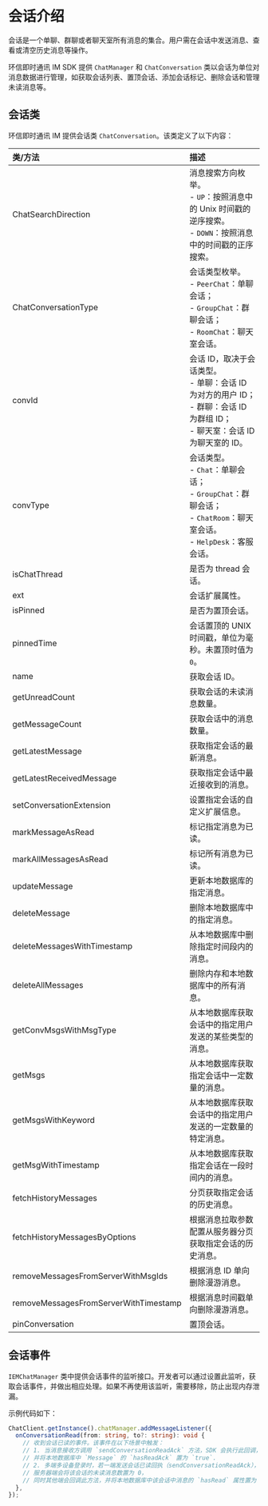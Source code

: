 # 会话介绍

<Toc />

会话是一个单聊、群聊或者聊天室所有消息的集合。用户需在会话中发送消息、查看或清空历史消息等操作。

环信即时通讯 IM SDK 提供 `ChatManager` 和 `ChatConversation` 类以会话为单位对消息数据进行管理，如获取会话列表、置顶会话、添加会话标记、删除会话和管理未读消息等。

## 会话类

环信即时通讯 IM 提供会话类 `ChatConversation`。该类定义了以下内容：

| 类/方法  | 描述         |
| :--------- | :------- | 
| ChatSearchDirection  | 消息搜索方向枚举。<br/> - `UP`：按照消息中的 Unix 时间戳的逆序搜索。<br/> - `DOWN`：按照消息中的时间戳的正序搜索。   |
| ChatConversationType  | 会话类型枚举。<br/> - `PeerChat`：单聊会话；<br/> - `GroupChat`：群聊会话；<br/> - `RoomChat`：聊天室会话。|
| convId  | 会话 ID，取决于会话类型。<br/> - 单聊：会话 ID 为对方的用户 ID；<br/> - 群聊：会话 ID 为群组 ID；<br/> - 聊天室：会话 ID 为聊天室的 ID。   |
| convType  | 会话类型。<br/> - `Chat`：单聊会话；<br/> - `GroupChat`：群聊会话；<br/> - `ChatRoom`：聊天室会话。 <br/> - `HelpDesk`：客服会话。     |
| isChatThread  | 是否为 thread 会话。   |
| ext  | 会话扩展属性。   |
| isPinned  | 是否为置顶会话。    |
| pinnedTime  | 会话置顶的 UNIX 时间戳，单位为毫秒。未置顶时值为 `0`。   |
| name   | 获取会话 ID。   |
| getUnreadCount  | 获取会话的未读消息数量。    |
| getMessageCount  | 获取会话中的消息数量。   |
| getLatestMessage  | 获取指定会话的最新消息。   |
| getLatestReceivedMessage  | 获取指定会话中最近接收到的消息。   |
| setConversationExtension  | 设置指定会话的自定义扩展信息。   |
| markMessageAsRead  | 标记指定消息为已读。   |
| markAllMessagesAsRead  | 标记所有消息为已读。   |
| updateMessage  | 更新本地数据库的指定消息。   |
| deleteMessage   | 删除本地数据库中的指定消息。    |
| deleteMessagesWithTimestamp  | 从本地数据库中删除指定时间段内的消息。   |
| deleteAllMessages  | 删除内存和本地数据库中的所有消息。   |
| getConvMsgsWithMsgType  | 从本地数据库获取会话中的指定用户发送的某些类型的消息。   |
| getMsgs  | 从本地数据库获取指定会话中一定数量的消息。   |
| getMsgsWithKeyword  | 从本地数据库获取会话中的指定用户发送的一定数量的特定消息。   |
| getMsgWithTimestamp  | 从本地数据库获取指定会话在一段时间内的消息。   |
| fetchHistoryMessages  | 分页获取指定会话的历史消息。   |
| fetchHistoryMessagesByOptions  | 根据消息拉取参数配置从服务器分页获取指定会话的历史消息。   |
| removeMessagesFromServerWithMsgIds  | 根据消息 ID 单向删除漫游消息。   |
| removeMessagesFromServerWithTimestamp  | 根据消息时间戳单向删除漫游消息。   |
| pinConversation  | 置顶会话。   |


## 会话事件

`IEMChatManager` 类中提供会话事件的监听接口。开发者可以通过设置此监听，获取会话事件，并做出相应处理。如果不再使用该监听，需要移除，防止出现内存泄漏。

示例代码如下：

```typescript
ChatClient.getInstance().chatManager.addMessageListener({
  onConversationRead(from: string, to?: string): void {
    // 收到会话已读的事件。该事件在以下场景中触发：
    // 1. 当消息接收方调用 `sendConversationReadAck` 方法，SDK 会执行此回调，
    // 并将本地数据库中 `Message` 的 `hasReadAck` 置为 `true`.
    // 2. 多端多设备登录时，若一端发送会话已读回执（sendConversationReadAck），
    // 服务器端会将该会话的未读消息数置为 0，
    // 同时其他端会回调此方法，并将本地数据库中该会话中消息的 `hasRead` 属性置为 `true`。
  },
});
```






